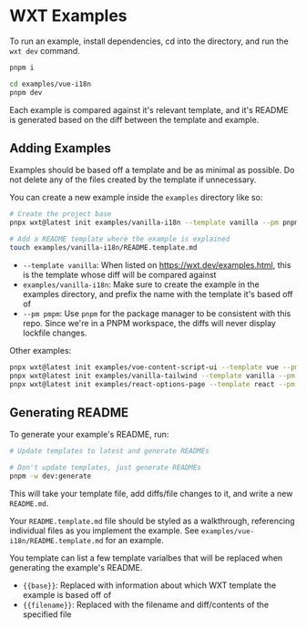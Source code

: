 # WXT Examples

To run an example, install dependencies, cd into the directory, and run the `wxt dev` command.

```sh
pnpm i

cd examples/vue-i18n
pnpm dev
```

Each example is compared against it's relevant template, and it's README is generated based on the diff between the template and example.

## Adding Examples

Examples should be based off a template and be as minimal as possible. Do not delete any of the files created by the template if unnecessary.

You can create a new example inside the `examples` directory like so:

```sh
# Create the project base
pnpx wxt@latest init examples/vanilla-i18n --template vanilla --pm pnpm

# Add a README template where the example is explained
touch examples/vanilla-i18n/README.template.md
```

- `--template vanilla`: When listed on <https://wxt.dev/examples.html>, this is the template whose diff will be compared against
- `examples/vanilla-i18n`: Make sure to create the example in the examples directory, and prefix the name with the template it's based off of
- `--pm pmpm`: Use `pnpm` for the package manager to be consistent with this repo. Since we're in a PNPM workspace, the diffs will never display lockfile changes.

Other examples:

```sh
pnpx wxt@latest init examples/vue-content-script-ui --template vue --pm pnpm
pnpx wxt@latest init examples/vanilla-tailwind --template vanilla --pm pnpm
pnpx wxt@latest init examples/react-options-page --template react --pm pnpm
```

## Generating README

To generate your example's README, run:

```sh
# Update templates to latest and generate READMEs

# Don't update templates, just generate READMEs
pnpm -w dev:generate
```

This will take your template file, add diffs/file changes to it, and write a new `README.md`.

Your `README.template.md` file should be styled as a walkthrough, referencing individual files as you implement the example. See `examples/vue-i18n/README.template.md` for an example.

You template can list a few template varialbes that will be replaced when generating the example's README.

- `{{base}}`: Replaced with information about which WXT template the example is based off of
- `{{filename}}`: Replaced with the filename and diff/contents of the specified file

